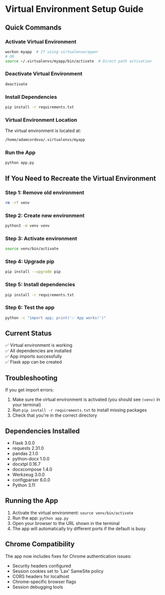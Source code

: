 # Virtual Environment Setup Guide

## Quick Commands

### Activate Virtual Environment
```bash
workon myapp  # If using virtualenvwrapper
# OR
source ~/.virtualenvs/myapp/bin/activate  # Direct path activation
```

### Deactivate Virtual Environment
```bash
deactivate
```

### Install Dependencies
```bash
pip install -r requirements.txt
```

### Virtual Environment Location
The virtual environment is located at:
```bash
/home/adamcordova/.virtualenvs/myapp
```

### Run the App
```bash
python app.py
```

## If You Need to Recreate the Virtual Environment

### Step 1: Remove old environment
```bash
rm -rf venv
```

### Step 2: Create new environment
```bash
python3 -m venv venv
```

### Step 3: Activate environment
```bash
source venv/bin/activate
```

### Step 4: Upgrade pip
```bash
pip install --upgrade pip
```

### Step 5: Install dependencies
```bash
pip install -r requirements.txt
```

### Step 6: Test the app
```bash
python -c "import app; print('✅ App works!')"
```

## Current Status

✅ Virtual environment is working  
✅ All dependencies are installed  
✅ App imports successfully  
✅ Flask app can be created  

## Troubleshooting

If you get import errors:
1. Make sure the virtual environment is activated (you should see `(venv)` in your terminal)
2. Run `pip install -r requirements.txt` to install missing packages
3. Check that you're in the correct directory

## Dependencies Installed

- Flask 3.0.0
- requests 2.31.0
- pandas 2.1.0
- python-docx 1.0.0
- docxtpl 0.16.7
- docxcompose 1.4.0
- Werkzeug 3.0.0
- configparser 6.0.0
- Python 3.11

## Running the App

1. Activate the virtual environment: `source venv/bin/activate`
2. Run the app: `python app.py`
3. Open your browser to the URL shown in the terminal
4. The app will automatically try different ports if the default is busy

## Chrome Compatibility

The app now includes fixes for Chrome authentication issues:
- Security headers configured
- Session cookies set to 'Lax' SameSite policy
- CORS headers for localhost
- Chrome-specific browser flags
- Session debugging tools 